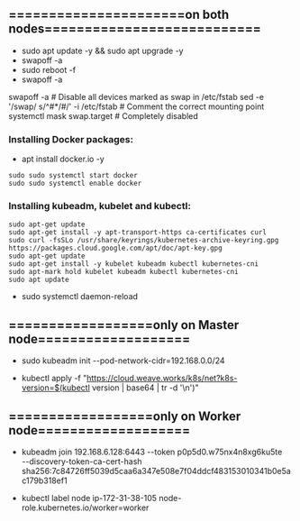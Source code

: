 ## ======================on both nodes===========================

- sudo apt update -y && sudo apt upgrade -y
- swapoff -a
- sudo reboot -f
- swapoff -a

swapoff -a                 # Disable all devices marked as swap in /etc/fstab
sed -e '/swap/ s/^#*/#/' -i /etc/fstab   # Comment the correct mounting point
systemctl mask swap.target               # Completely disabled
### Installing Docker packages:
- apt install docker.io -y
```
sudo sudo systemctl start docker
sudo sudo systemctl enable docker
```
### Installing kubeadm, kubelet and kubectl:
```
sudo apt-get update
sudo apt-get install -y apt-transport-https ca-certificates curl
sudo curl -fsSLo /usr/share/keyrings/kubernetes-archive-keyring.gpg https://packages.cloud.google.com/apt/doc/apt-key.gpg
sudo apt-get update
sudo apt-get install -y kubelet kubeadm kubectl kubernetes-cni
sudo apt-mark hold kubelet kubeadm kubectl kubernetes-cni
sudo apt update
```
- sudo systemctl daemon-reload
## ==================only on Master node===================
- sudo kubeadm init --pod-network-cidr=192.168.0.0/24

- kubectl apply -f "https://cloud.weave.works/k8s/net?k8s-version=$(kubectl version | base64 | tr -d '\n')"

## ==================only on Worker node===================
- kubeadm join 192.168.6.128:6443 --token p0p5d0.w75nx4n8xg6ku5te \
        --discovery-token-ca-cert-hash sha256:7c84726ff5039d5caa6a347e508e7f04ddcf483153010341b0e5ac179b318ef1

- kubectl label node ip-172-31-38-105 node-role.kubernetes.io/worker=worker
